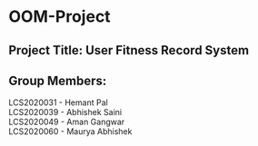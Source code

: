 # OOM-Project
## Project Title: User Fitness Record System
## Group Members:
LCS2020031 - Hemant Pal  
LCS2020039 - Abhishek Saini  
LCS2020049 - Aman Gangwar  
LCS2020060 - Maurya Abhishek
